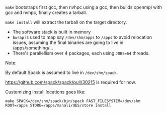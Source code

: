 `make` bootstraps first gcc, then nvhpc using a gcc, then builds openmpi with gcc and nvhpc, finally creates a tarball.

`make install` will extract the tarball on the target directory.

- The software stack is built in memory
- `bwrap` is used to map say `/dev/shm/apps` to `/apps` to avoid relocation issues, assuming the final binaries are going to live in /apps/something/...
- There's parallellism over 4 packages, each using `JOBS=64` threads.

Note:

By default Spack is assumed to live in `/dev/shm/spack`.

https://github.com/spack/spack/pull/30215 is required for now.

Customizing install locations goes like:

```console
make SPACK=/dev/shm/spack/bin/spack FAST_FILESYSTEM=/dev/shm ROOT=/apps STORE=/apps/manali/UES/store install
```
